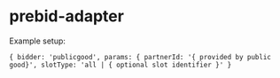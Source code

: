 # prebid-adapter

Example setup:

`{
        bidder: 'publicgood',
        params: {
          partnerId: '{ provided by public good}',
          slotType: 'all | { optional slot identifier }'
}`
